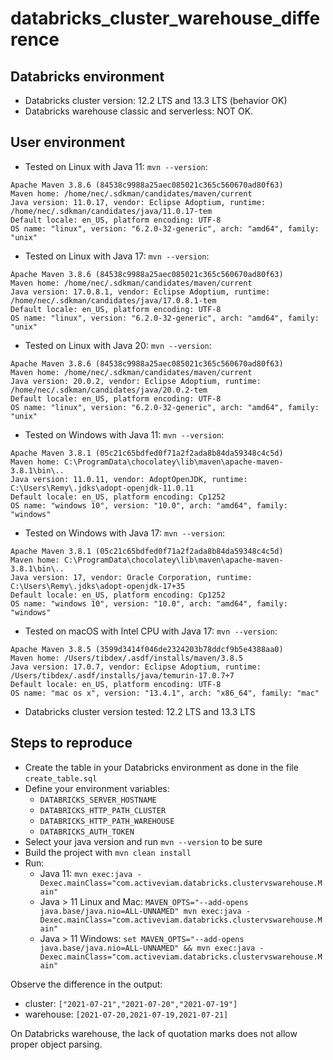 # databricks_cluster_warehouse_difference

## Databricks environment

- Databricks cluster version: 12.2 LTS and 13.3 LTS (behavior OK)
- Databricks warehouse classic and serverless: NOT OK.

## User environment

- Tested on Linux with Java 11: `mvn --version`:

```
Apache Maven 3.8.6 (84538c9988a25aec085021c365c560670ad80f63)
Maven home: /home/nec/.sdkman/candidates/maven/current
Java version: 11.0.17, vendor: Eclipse Adoptium, runtime: /home/nec/.sdkman/candidates/java/11.0.17-tem
Default locale: en_US, platform encoding: UTF-8
OS name: "linux", version: "6.2.0-32-generic", arch: "amd64", family: "unix"
```

- Tested on Linux with Java 17: `mvn --version`:

```
Apache Maven 3.8.6 (84538c9988a25aec085021c365c560670ad80f63)
Maven home: /home/nec/.sdkman/candidates/maven/current
Java version: 17.0.8.1, vendor: Eclipse Adoptium, runtime: /home/nec/.sdkman/candidates/java/17.0.8.1-tem
Default locale: en_US, platform encoding: UTF-8
OS name: "linux", version: "6.2.0-32-generic", arch: "amd64", family: "unix"
```

- Tested on Linux with Java 20: `mvn --version`:

```
Apache Maven 3.8.6 (84538c9988a25aec085021c365c560670ad80f63)
Maven home: /home/nec/.sdkman/candidates/maven/current
Java version: 20.0.2, vendor: Eclipse Adoptium, runtime: /home/nec/.sdkman/candidates/java/20.0.2-tem
Default locale: en_US, platform encoding: UTF-8
OS name: "linux", version: "6.2.0-32-generic", arch: "amd64", family: "unix"
```

- Tested on Windows with Java 11: `mvn --version`:

```
Apache Maven 3.8.1 (05c21c65bdfed0f71a2f2ada8b84da59348c4c5d)
Maven home: C:\ProgramData\chocolatey\lib\maven\apache-maven-3.8.1\bin\..
Java version: 11.0.11, vendor: AdoptOpenJDK, runtime: C:\Users\Remy\.jdks\adopt-openjdk-11.0.11
Default locale: en_US, platform encoding: Cp1252
OS name: "windows 10", version: "10.0", arch: "amd64", family: "windows"
```

- Tested on Windows with Java 17: `mvn --version`:

```
Apache Maven 3.8.1 (05c21c65bdfed0f71a2f2ada8b84da59348c4c5d)
Maven home: C:\ProgramData\chocolatey\lib\maven\apache-maven-3.8.1\bin\..
Java version: 17, vendor: Oracle Corporation, runtime: C:\Users\Remy\.jdks\adopt-openjdk-17+35
Default locale: en_US, platform encoding: Cp1252
OS name: "windows 10", version: "10.0", arch: "amd64", family: "windows"
```

- Tested on macOS with Intel CPU with Java 17: `mvn --version`:

```
Apache Maven 3.8.5 (3599d3414f046de2324203b78ddcf9b5e4388aa0)
Maven home: /Users/tibdex/.asdf/installs/maven/3.8.5
Java version: 17.0.7, vendor: Eclipse Adoptium, runtime: /Users/tibdex/.asdf/installs/java/temurin-17.0.7+7
Default locale: en_US, platform encoding: UTF-8
OS name: "mac os x", version: "13.4.1", arch: "x86_64", family: "mac"
```




- Databricks cluster version tested: 12.2 LTS and 13.3 LTS

## Steps to reproduce

- Create the table in your Databricks environment as done in the file `create_table.sql`
- Define your environment variables:
  - `DATABRICKS_SERVER_HOSTNAME`
  - `DATABRICKS_HTTP_PATH_CLUSTER`
  - `DATABRICKS_HTTP_PATH_WAREHOUSE`
  - `DATABRICKS_AUTH_TOKEN`
- Select your java version and run `mvn --version` to be sure 
- Build the project with `mvn clean install` 
- Run:
  - Java 11: `mvn exec:java -Dexec.mainClass="com.activeviam.databricks.clustervswarehouse.Main"`
  - Java > 11 Linux and Mac: `MAVEN_OPTS="--add-opens java.base/java.nio=ALL-UNNAMED" mvn exec:java -Dexec.mainClass="com.activeviam.databricks.clustervswarehouse.Main"`
  - Java > 11 Windows: `set MAVEN_OPTS="--add-opens java.base/java.nio=ALL-UNNAMED" && mvn exec:java -Dexec.mainClass="com.activeviam.databricks.clustervswarehouse.Main"`

Observe the difference in the output:
- cluster: `["2021-07-21","2021-07-20","2021-07-19"]`
- warehouse: `[2021-07-20,2021-07-19,2021-07-21]`

On Databricks warehouse, the lack of quotation marks does not allow proper object parsing.
